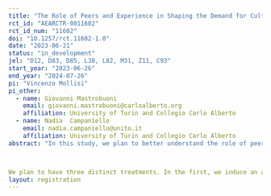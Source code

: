 ```yaml
---
title: "The Role of Peers and Experience in Shaping the Demand for Cultural Leisure Activities."
rct_id: "AEARCTR-0011602"
rct_id_num: "11602"
doi: "10.1257/rct.11602-1.0"
date: "2023-06-21"
status: "in_development"
jel: "D12, D83, D85, L38, L82, M31, Z11, C93"
start_year: "2023-06-26"
end_year: "2024-07-26"
pi: "Vincenzo Mollisi"
pi_other:
  - name: Giovanni Mastrobuoni
    email: giovanni.mastrobuoni@carloalberto.org
    affiliation: University of Turin and Collegio Carlo Alberto
  - name: Nadia  Campaniello
    email: nadia.campaniello@unito.it
    affiliation: University of Turin and Collegio Carlo Alberto
abstract: "In this study, we plan to better understand the role of peers and experience in shaping the demand for cultural activities, in our case museum visits and museum membership purchases. Museum membership cards ("Abbonamento Musei Piemonte") in the Italian region of Piedmont allow members to visit partnering museums’ for one year without limits. 

We plan to have three distinct treatments. In the first, we induce an additional peer through a referral program, where a referring museum member (M) receives a discount for a new membership card that he/she can share with a friend (F). In the second, we induce an extra visit rewarding M with a small gadget that he/she can pick up after visiting a specific museum. The third group of treated Ms receives a discount and the gadget, identifying complementarities in cultural consumption between experience and peers."
layout: registration
---
```


